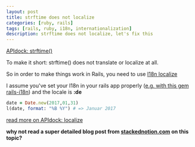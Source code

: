 ```yaml
---
layout: post
title: strftime does not localize
categories: [ruby, rails]
tags: [rails, ruby, i18n, internationalization]
description: strftime does not localize, let's fix this
---
```


[APIdock: strftime()](http://apidock.com/ruby/DateTime/strftime)

To make it short: strftime() does not translate or localize at all.

So in order to make things work in Rails, you need to use [I18n localize](http://api.rubyonrails.org/classes/ActionView/Helpers/TranslationHelper.html#method-i-localize)

I assume you've set your I18n in your rails app properly ([e.g. with this gem rails-i18n](https://github.com/svenfuchs/rails-i18n))
and the locale is __:de__

``` ruby
date = Date.new(2017,01,31)
l(date, format: "%B %Y") # => Januar 2017
```

[read more on APIdock: localize](http://apidock.com/rails/ActionView/Helpers/TranslationHelper/localize)

**why not read a super detailed blog post from [stackednotion.com](http://www.stackednotion.com/blog/2015/01/03/formatting-dates-and-times-in-rails-with-i18n-localize/) on this topic?**
